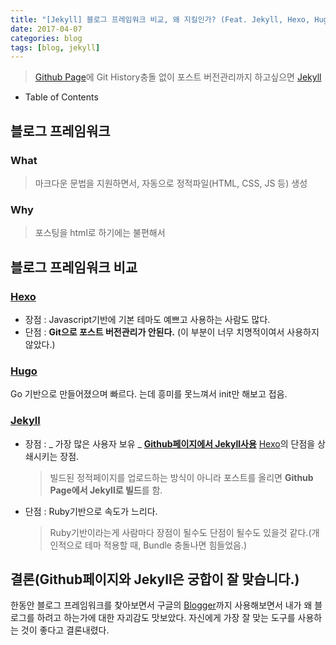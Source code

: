 ```yaml
---
title: "[Jekyll] 블로그 프레임워크 비교, 왜 지킬인가? (Feat. Jekyll, Hexo, Hugo)"
date: 2017-04-07
categories: blog
tags: [blog, jekyll]
---
```


> [Github Page](https://pages.github.com)에 Git History충돌 없이 포스트 버전관리까지 하고싶으면 [Jekyll](https://jekyllrb-ko.github.io)

- Table of Contents

## 블로그 프레임워크

### What

> 마크다운 문법을 지원하면서, 자동으로 정적파일(HTML, CSS, JS 등) 생성

### Why

> 포스팅을 html로 하기에는 불편해서

## 블로그 프레임워크 비교

### [Hexo](http://hexo.io)

- 장점 : Javascript기반에 기본 테마도 예쁘고 사용하는 사람도 많다.
- 단점 : **Git으로 포스트 버전관리가 안된다.** (이 부분이 너무 치명적이여서 사용하지 않았다.)

### [Hugo](https://gohugo.io)

Go 기반으로 만들어졌으며 빠르다. 는데 흥미를 못느껴서 init만 해보고 접음.

### [Jekyll](https://jekyllrb-ko.github.io)

- 장점 :
  _ 가장 많은 사용자 보유
  _ **[Github페이지에서 Jekyll사용](https://help.github.com/articles/using-jekyll-as-a-static-site-generator-with-github-pages/)** [Hexo](#1-hexo)의 단점을 상쇄시키는 장점.
  > 빌드된 정적페이지를 업로드하는 방식이 아니라 포스트를 올리면 **Github Page에서 Jekyll로 빌드**를 함.
- 단점 : Ruby기반으로 속도가 느리다.
  > Ruby기반이라는게 사람마다 장점이 될수도 단점이 될수도 있을것 같다.(개인적으로 테마 적용할 때, Bundle 충돌나면 힘들었음.)

## 결론(Github페이지와 Jekyll은 궁합이 잘 맞습니다.)

한동안 블로그 프레임워크를 찾아보면서 구글의 [Blogger](https://www.blogger.com/)까지 사용해보면서 내가 왜 블로그를 하려고 하는가에 대한 자괴감도 맛보았다. 자신에게 가장 잘 맞는 도구를 사용하는 것이 좋다고 결론내렸다.
